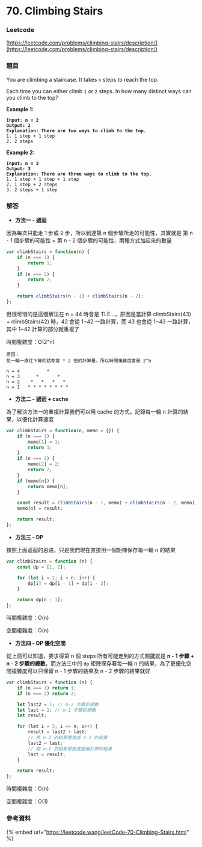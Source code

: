 # 70. Climbing Stairs

### Leetcode

[https://leetcode.com/problems/climbing-stairs/description/](https://leetcode.com/problems/climbing-stairs/description/)

### 題目

You are climbing a staircase. It takes `n` steps to reach the top.

Each time you can either climb `1` or `2` steps. In how many distinct ways can you climb to the top?

&#x20;

**Example 1:**

<pre><code><strong>Input: n = 2
</strong><strong>Output: 2
</strong><strong>Explanation: There are two ways to climb to the top.
</strong>1. 1 step + 1 step
2. 2 steps
</code></pre>

**Example 2:**

<pre><code><strong>Input: n = 3
</strong><strong>Output: 3
</strong><strong>Explanation: There are three ways to climb to the top.
</strong>1. 1 step + 1 step + 1 step
2. 1 step + 2 steps
3. 2 steps + 1 step
</code></pre>

### 解答 <a href="#ti-jie" id="ti-jie"></a>

* **方法一 - 遞迴**

因為每次只能走 1 步或 2 步，所以到達第 n 個步驟所走的可能性，其實就是 第 n - 1 個步驟的可能性 + 第 n - 2 個步驟的可能性，兩種方式加起來的數量

```javascript
var climbStairs = function(n) {
    if (n === 1) {
        return 1;
    }
    if (n === 2) {
        return 2;
    }

    return climbStairs(n - 1) + climbStairs(n - 2);
};
```

但很可惜的是這個解法在 n = 44 時會是 TLE...，原因是當計算 climbStairs(43) + climbStairs(42) 時，42 會從 1\~42 一路計算，而 43 也會從 1\~43 一路計算，其中 1\~42 計算的部分就重複了

時間複雜度：O(2^n)

```
原因：
每一輪一直往下算的話都會 * 2 倍的計算量，所以時間複雜度會是 2^n

n = 4          *
n = 3      *       *
n = 2    *   *   *   *
n = 1   * * * * * * * *
```

* **方法二 - 遞迴 + cache**

為了解決方法一的重複計算我們可以用 cache 的方式，記錄每一輪 n 計算的結果，以優化計算速度

```javascript
var climbStairs = function(n, memo = {}) {
    if (n === 1) {
        memo[1] = 1;
        return 1;
    }
    if (n === 2) {
        memo[2] = 2;
        return 2;
    }
    if (memo[n]) {
        return memo[n];
    }

    const result = climbStairs(n - 1, memo) + climbStairs(n - 2, memo);
    memo[n] = result;

    return result;
};
```

* **方法三 - DP**

按照上面遞迴的思路，只是我們現在直接用一個矩陣保存每一輪 n 的結果

```javascript
var climbStairs = function (n) {
    const dp = [1, 2];

    for (let i = 2; i < n; i++) {
        dp[i] = dp[i - 1] + dp[i - 2];
    }

    return dp[n - 1];
};
```

時間複雜度：O(n)

空間複雜度：O(n)

* **方法四 - DP 優化空間**

從上面可以知道，要求得第 n 個 steps 所有可能走到的方式關鍵就是 **n - 1 步驟 + n - 2 步驟的總數**，而方法三中的 `dp` 矩陣保存著每一輪 n 的結果，為了更優化空間複雜度可以只保留 n - 1 步驟的結果及 n - 2 步驟的結果就好

```javascript
var climbStairs = function (n) {
    if (n === 1) return 1;
    if (n === 2) return 2;

    let last2 = 1; // n-2 步驟的總數
    let last = 2; // n-1 步驟的總數
    let result;

    for (let i = 3; i <= n; i++) {
        result = last2 + last;
        // 將 n-2 的結果替換成 n-1 的結果
        last2 = last;
        // 將 n-1 的結果替換成當輪計算的結果
        last = result;
    }

    return result;
};
```

時間複雜度：O(n)

空間複雜度：O(1)

### 參考資料

{% embed url="https://leetcode.wang/leetCode-70-Climbing-Stairs.html" %}
